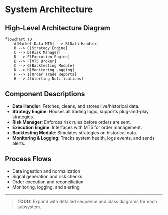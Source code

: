 # System Architecture

## High-Level Architecture Diagram

```mermaid
flowchart TD
    A[Market Data MT5] --> B[Data Handler]
    B --> C[Strategy Engine]
    C --> D[Risk Manager]
    D --> E[Execution Engine]
    E --> F[MT5 Broker]
    C --> G[Backtesting Module]
    D --> H[Monitoring Logging]
    F --> I[Order Trade Reports]
    H --> J[Alerting Notifications]
```

## Component Descriptions
- **Data Handler**: Fetches, cleans, and stores live/historical data.
- **Strategy Engine**: Houses all trading logic, supports plug-and-play strategies.
- **Risk Manager**: Enforces risk rules before orders are sent.
- **Execution Engine**: Interfaces with MT5 for order management.
- **Backtesting Module**: Simulates strategies on historical data.
- **Monitoring & Logging**: Tracks system health, logs events, and sends alerts.

## Process Flows
- Data ingestion and normalization
- Signal generation and risk checks
- Order execution and reconciliation
- Monitoring, logging, and alerting

---

> **TODO:** Expand with detailed sequence and class diagrams for each subsystem.
